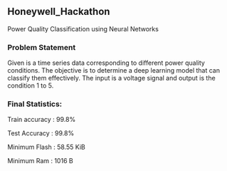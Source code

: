 ## Honeywell_Hackathon
Power Quality Classification using Neural Networks

### Problem Statement
Given is a time series data corresponding to different power quality conditions. The objective is to determine a deep learning model that can classify them effectively. The input is a voltage signal and output is the condition 1 to 5.

### Final Statistics:
Train accuracy : 99.8%

Test Accuracy : 99.8%

Minimum Flash : 58.55 KiB

Minimum Ram : 1016 B
